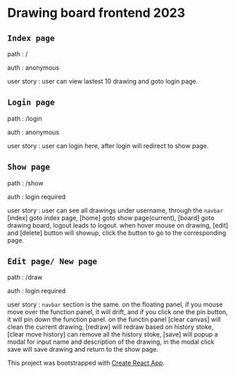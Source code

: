 # Drawing board frontend 2023


## `Index page`
path : /

auth : anonymous

user story : user can view lastest 10 drawing and goto login page.

## `Login page`
path : /login

auth : anonymous

user story : user can login here, after login will redirect to show page.

## `Show page`
path : /show

auth : login required

user story : user can see all drawings under username, through the `navbar` [index] goto index page, [home] goto show page(current), [board] goto drawing board, logout leads to logout. when hover mouse on drawing, [edit] and [delete] button will showup, click the button to go to the corresponding page.

## `Edit page/ New page`
path : /draw

auth : login required

user story : `navbar` section is the same. on the floating panel, if you mouse move over the function panel, it will drift, and if you click one the pin button, it will pin down the function panel. on the functin panel [clear canvas] will clean the current drawing, [redraw] will redraw based on history stoke, [clear move history] can remove all the history stoke, [save] will popup a modal for input name and description of the drawing, in the modal click save will save drawing and return to the show page.



This project was bootstrapped with [Create React App](https://github.com/facebook/create-react-app).
